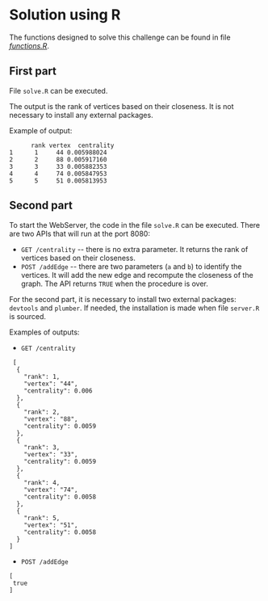 # Solution using R

The functions designed to solve this challenge can be found in file *[functions.R](https://github.com/gabrielmd/semantix/tree/master/R/functions.R)*.

## First part

File `solve.R` can be executed. 

The output is the rank of vertices based on their closeness.
It is not necessary to install any external packages.

Example of output:

``` 
      rank vertex  centrality
1      1     44 0.005988024
2      2     88 0.005917160
3      3     33 0.005882353
4      4     74 0.005847953
5      5     51 0.005813953
```

## Second part

To start the WebServer, the code in the file `solve.R` can be executed. 
There are two APIs that will run at the port $8080$: 

 * `GET /centrality` -- there is no extra parameter. It returns the rank of vertices based on their closeness.
 * `POST /addEdge` -- there are two parameters (`a` and `b`) to identify the vertices. It will add the new edge and recompute the closeness of the graph. The API returns `TRUE` when the procedure is over.

For the second part, it is necessary to install two external packages: `devtools` and `plumber`.
If needed, the installation is made when file `server.R` is sourced.

Examples of outputs:

 * `GET /centrality`
 
```
 [
  {
    "rank": 1,
    "vertex": "44",
    "centrality": 0.006
  },
  {
    "rank": 2,
    "vertex": "88",
    "centrality": 0.0059
  },
  {
    "rank": 3,
    "vertex": "33",
    "centrality": 0.0059
  },
  {
    "rank": 4,
    "vertex": "74",
    "centrality": 0.0058
  },
  {
    "rank": 5,
    "vertex": "51",
    "centrality": 0.0058
  }
]
```

 * `POST /addEdge`
 
 ```
[
  true
]
 ```
